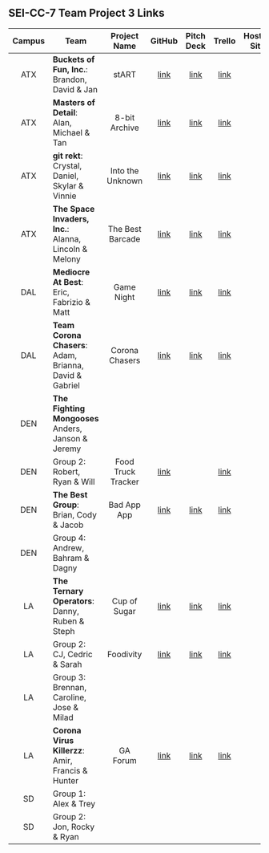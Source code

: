 ## SEI-CC-7 Team Project 3 Links

| Campus | Team | Project Name | GitHub | Pitch Deck | Trello | Hosted Site |
|:---:|---|:---:|:---:|:---:|:---:|:---:|
| ATX | **Buckets of Fun, Inc.**:<br>Brandon, David & Jan | stART | [link](https://github.com/bcarteratx/stART) | [link](https://docs.google.com/presentation/d/1jASGUhKNJj_ZXgjvg_JTa2wIBtgn08j0UMqNh-T35NU/edit?usp=sharing) | [link](https://trello.com/b/HmPkxqTp/project-3-start) |  |
| ATX | **Masters of Detail**:<br>Alan, Michael & Tan | 8-bit Archive | [link](https://github.com/zeroxposur18/8-bit-archive) | [link](https://docs.google.com/presentation/d/1muVt_wu6NYyIGrlFx8TLKlcdeXdpLRrIhugt0gI5g-M/edit) | [link](https://trello.com/b/8ada8teB/8-bit-archive) |  |
| ATX | **git rekt**:<br>Crystal, Daniel, Skylar & Vinnie | Into the Unknown | [link](https://github.com/skylarw19/into-the-unknown) | [link](https://docs.google.com/presentation/d/1F2G04evX0BmMGqMCc2Yb9t2rzO96rOqaQJfTJqxVAio/edit) | [link](https://trello.com/b/dcMyTCvB/into-the-unknown-travel-app) |  |
| ATX | **The Space Invaders, Inc.**:<br>Alanna, Lincoln & Melony | The Best Barcade | [link](https://github.com/lincolnyouree/the-best-barcade) | [link](https://www.canva.com/design/DAD2uw3TBuM/C8VjuKRj6oMPGVV8BHRfVg/view?utm_content=DAD2uw3TBuM&utm_campaign=designshare&utm_medium=link&utm_source=sharebutton) | [link](https://trello.com/b/o3Ybyxxe/the-best-barcade-group-project) |  |
| DAL | **Mediocre At Best**:<br>Eric, Fabrizio & Matt | Game Night | [link](https://github.com/fabo22/game-night) | [link](https://docs.google.com/presentation/d/1DImZYr3uk_slKnOq_oa1F8sVz4dm_jGRtWGQ4qI0CDk/edit#slide=id.g81980de0f9_1_10) | [link](https://trello.com/b/CcQ3NIES/game-night) |  |
| DAL | **Team Corona Chasers**:<br>Adam, Brianna, David & Gabriel | Corona Chasers | [link](https://github.com/fastlane27/corona_chasers) | [link](https://docs.google.com/presentation/d/1noLgtjdykNEnYnto8MV6YupzmeW0bvVheTPSSVmq8po/edit#slide=id.p) | [link](https://trello.com/b/EabfkLvn/corona-chasers) |  |
| DEN | **The Fighting Mongooses**<br>Anders, Janson & Jeremy |  |   |  |  |  |
| DEN | Group 2:<br>Robert, Ryan & Will | Food Truck Tracker | [link](https://github.com/rjohnson0707/Dude-Wheres-My-Food) |  | [link](https://trello.com/b/GhvVigkN/food-truck-tracker) |  |
| DEN | **The Best Group**:<br>Brian, Cody & Jacob | Bad App App | [link](https://github.com/brianbellini/bad_app_app) | [link](https://docs.google.com/presentation/d/1fcqI8YcUExeqlxLOi6gl843j50fqCdhSCQAcK9YTn9Y/edit) | [link](https://trello.com/b/9h6jCBzr) |  |
| DEN | Group 4:<br>Andrew, Bahram & Dagny |  |   |  |  |  |
| LA | **The Ternary Operators**:<br>Danny, Ruben & Steph | Cup of Sugar | [link](https://github.com/skimalee/cup-of-sugar) | [link](https://drive.google.com/file/d/1c89P00TVdw-Nqty0L5bC9RIObVNKEbeR/view) |  [link](https://trello.com/b/ZQiZX0Sl/cup-of-sugar) |  |
| LA | Group 2:<br>CJ, Cedric & Sarah | Foodivity | [link](https://github.com/ccrisolo/Foodivity) | [link](https://docs.google.com/presentation/d/144b0TG9-I7lBSYJDO5tDQmlq8K5yqnCdmhxTYlBaMGc/edit#slide=id.g251622d556_0_42) | [link](https://trello.com/b/CMhFaVEc) |  |
| LA | Group 3:<br>Brennan, Caroline, Jose & Milad |  |   |  |  |  |
| LA | **Corona Virus Killerzz**:<br>Amir, Francis & Hunter | GA Forum | [link](https://github.com/francismel/project_3) | [link](https://drive.google.com/file/d/1lrnmjVDOOoFeXzDFUyNWzWP_iFChF4zV/view) | [link](https://trello.com/b/2ZjmA4t4/project-3-social-forums) |  |
| SD | Group 1:<br>Alex & Trey |  |   |  |  |  |
| SD | Group 2:<br>Jon, Rocky & Ryan |  |   |  |  |  |